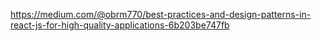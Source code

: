 https://medium.com/@obrm770/best-practices-and-design-patterns-in-react-js-for-high-quality-applications-6b203be747fb
